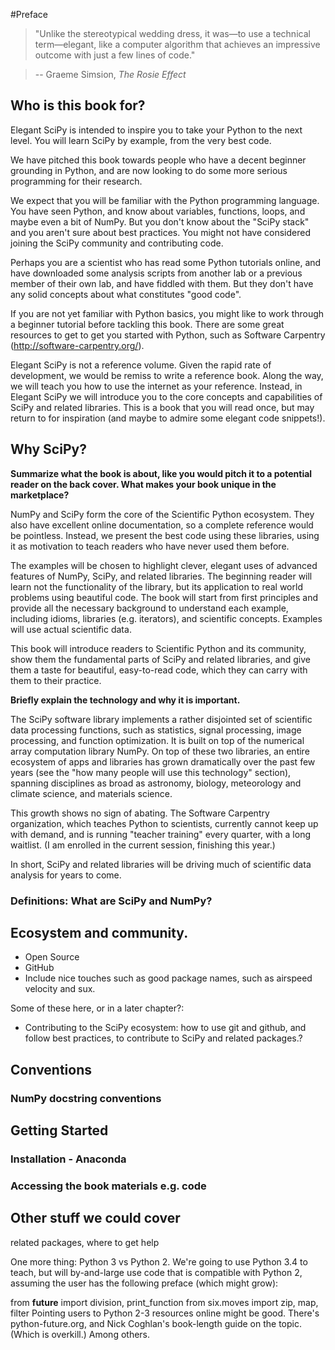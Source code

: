 #Preface

> "Unlike the stereotypical wedding dress, it was—to use a technical term—elegant, like a computer algorithm that achieves an impressive outcome with just a few lines of code."

> -- Graeme Simsion,‎ *The Rosie Effect*

## Who is this book for?
Elegant SciPy is intended to inspire you to take your Python to the next level. 
You will learn SciPy by example, from the very best code.

We have pitched this book towards people who have a decent beginner grounding in Python, and are now looking to do some more serious programming for their research.

We expect that you will be familiar with the Python programming language.
You have seen Python, and know about variables, functions, loops, and maybe even a bit of NumPy. But you don't know about the "SciPy stack" and you aren't sure about best practices. You might not have considered joining the SciPy community and contributing code.

Perhaps you are a scientist who has read some Python tutorials online, and have downloaded some analysis scripts from another lab or a previous member of their own lab, and have fiddled with them. But they don't have any solid concepts about what constitutes "good code".

If you are not yet familiar with Python basics, you might like to work through a beginner tutorial before tackling this book.
There are some great resources to get to get you started with Python, such as Software Carpentry (http://software-carpentry.org/).

Elegant SciPy is not a reference volume. Given the rapid rate of development, we would be remiss to write a reference book. Along the way, we will teach you how to use the internet as your reference.
Instead, in Elegant SciPy we will introduce you to the core concepts and capabilities of SciPy and related libraries. This is a book that you will read once, but may return to for inspiration (and maybe to admire some elegant code snippets!).

## Why SciPy?
**Summarize what the book is about, like you would pitch it to a potential reader on the back cover. What makes your book unique in the marketplace?**

NumPy and SciPy form the core of the Scientific Python ecosystem. They also have excellent online documentation, so a complete reference would be pointless. Instead, we present the best code using these libraries, using it as motivation to teach readers who have never used them before.

The examples will be chosen to highlight clever, elegant uses of advanced features of NumPy, SciPy, and related libraries. The beginning reader will learn not the functionality of the library, but its application to real world problems using beautiful code. The book will start from first principles and provide all the necessary background to understand each example, including idioms, libraries (e.g. iterators), and scientific concepts. Examples will use actual scientific data.

This book will introduce readers to Scientific Python and its community, show them the fundamental parts of SciPy and related libraries, and give them a taste for beautiful, easy-to-read code, which they can carry with them to their practice.

**Briefly explain the technology and why it is important.**

The SciPy software library implements a rather disjointed set of scientific data processing functions, such as statistics, signal processing, image processing, and function optimization. It is built on top of the numerical array computation library NumPy. On top of these two libraries, an entire ecosystem of apps and libraries has grown dramatically over the past few years (see the "how many people will use this technology" section), spanning disciplines as broad as astronomy, biology, meteorology and climate science, and materials science.

This growth shows no sign of abating. The Software Carpentry organization, which teaches Python to scientists, currently cannot keep up with demand, and is running "teacher training" every quarter, with a long waitlist. (I am enrolled in the current session, finishing this year.)

In short, SciPy and related libraries will be driving much of scientific data analysis for years to come.
### Definitions: What are SciPy and NumPy?

## Ecosystem and community.
* Open Source
* GitHub
* Include nice touches such as good package names, such as airspeed velocity and sux.

Some of these here, or in a later chapter?:

* Contributing to the SciPy ecosystem: how to use git and github, and follow best practices, to contribute to SciPy and related packages.?

## Conventions 
### NumPy docstring conventions

## Getting Started
### Installation - Anaconda
### Accessing the book materials e.g. code

## Other stuff we could cover
related packages, where to get help

One more thing: Python 3 vs Python 2. We're going to use Python 3.4 to teach, but will by-and-large use code that is compatible with Python 2, assuming the user has the following preface (which might grow):

from __future__ import division, print_function
from six.moves import zip, map, filter
Pointing users to Python 2-3 resources online might be good. There's python-future.org, and Nick Coghlan's book-length guide on the topic. (Which is overkill.) Among others.